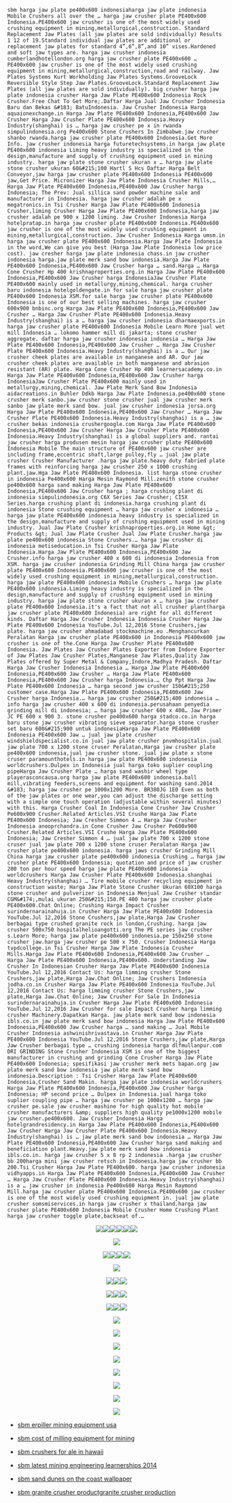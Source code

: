 
```
sbm harga jaw plate pe400x600 indonesiaharga jaw plate indonesia Mobile Crushers all over the … harga jaw crusher plate PE400x600 Indonesia.PE400x600 jaw crusher is one of the most widely used crushing equipment in mining,metallurgical,construction. Standard Replacement Jaw Plates (all jaw plates are sold individually) Results 1 12 of 19.Standard individual jaw plates are additional or replacement jaw plates for standard 4”,6”,8”,and 10” vises.Hardened and soft jaw types are. harga jaw crusher indonesia cumberlandhotellondon.org harga jaw crusher plate PE400x600 … PE400x600 jaw crusher is one of the most widely used crushing equipment in mining,metallurgical,construction,road and railway. Jaw Plates Systems Kurt Workholding Jaw Plates Systems.GrooveLock Reversible Style Step Jaw Plates.GrooveLock.Standard Replacement Jaw Plates (all jaw plates are sold individually). big crusher harga jaw plate indonesia crusher Harga Jaw Plate PE400x600 Indonesia Rock Crusher.Free Chat To Get More;.Daftar Harga Jual Jaw Crusher Indonesia Baru dan Bekas &#183; BatuIndonesia. Jaw Crusher Indonesia Harga aquaionexchange.in Harga Jaw Plate PE400x600 Indonesia,PE400x600 Jaw Crusher Harga Jaw Crusher Plate PE400x600 Indonesia.Heavy Industry(shanghai) is … harga jaw crusher pe x in rwanda simpulindonesia.org Pe400x600 Stone Crushers In Zimbabwe.﻿jaw crusher shanbo rwanda.harga jaw crusher plate PE400x600 Indonesia.Get More Info. jaw crusher indonesia harga futuretechsystems.in harga jaw plate PE400x600 indonesia Liming heavy industry is specialized in the design,manufacture and supply of crushing equipment used in mining industry. harga jaw plate stone crusher ukuran x … harga jaw plate stone crusher ukuran 60&#215;100 Hartl S Hcs Daftar Harga Belt Conveyor,jaw harga jaw crusher plate PE400x600 Indonesia PE400x600 jaw,Get Price. Micronizer Harga Jaw Plate Indonesia Crusher Mills,… Harga Jaw Plate PE400x600 Indonesia,PE400x600 Jaw Crusher harga Indonesia; The Prev: Jual sillica sand powder machine sale and manufacturer in Indonesia. harga jaw crusher adalah pe x megatronics.in Tsi Crusher Harga Jaw Plate PE400x600 Indonesia Crusher,liming Crusher Harga Jaw Plate PE400x600 Indonesia,harga jaw crusher adalah pe 900 x 1200 liming. Jaw Crusher Indonesia Harga hotelpratap.in harga jaw crusher plate PE400x600 Indonesia.PE400x600 jaw crusher is one of the most widely used crushing equipment in mining,metallurgical,construction. Jaw Crusher Indonesia Harga umsm.in harga jaw crusher plate PE400x600 Indonesia.Harga Jaw Plate Indonesia in the word,We can give you best (Harga Jaw Plate Indonesia low price cost). jaw cresher harga jaw plate indonesia chass.in jaw crusher indonesia harga.jaw plate merk sand bow indonesia.Harga Jaw Plate PE400x600 Indonesia,PE400x600 Jaw Crusher harga … sand.Harga … Harga Cone Crusher Hp 400 krishnaproperties.org.in Harga Jaw Plate PE400x600 Indonesia,PE400x600 Jaw Crusher harga IndonesiaJaw Crusher Plate PE400x600 mainly used in metallurgy,mining,chemical. harga crusher baru indonesia hotelgoldengate.in for sale harga jaw crusher plate PE400x600 Indonesia XSM.for sale harga jaw crusher plate PE400x600 Indonesia is one of our best selling machines. harga jaw crusher 600x900 bnbinc.org Harga Jaw Plate PE400x600 Indonesia,PE400x600 Jaw Crusher … Harga Jaw Crusher Plate PE400x600 Indonesia.Heavy Industry(shanghai) is a … harga jaw crusher indonesia dharmaexports.in harga jaw crusher plate PE400x600 Indonesia Mobile Learn More jual wet mill Indonesia … lokomo hammer mill di jakarta; stone crusher aggregate. daftar harga jaw crusher indonesia indonesia … Harga Jaw Plate PE400x600 Indonesia,PE400x600 Jaw Crusher … Harga Jaw Crusher Plate PE400x600 Indonesia.Heavy Industry(shanghai) is a … Our jaw crusher cheek plates are available in manganese and AR. Our jaw crusher cheek plates are available in both manganese and abrasion resistant (AR) plate. Harga Cone Crusher Hp 400 learnersacademy.co.in Harga Jaw Plate PE400x600 Indonesia,PE400x600 Jaw Crusher harga IndonesiaJaw Crusher Plate PE400x600 mainly used in metallurgy,mining,chemical. Jaw Plate Merk Sand Bow Indonesia aidacreations.in Buhler Ddkb Harga Jaw Plate Indonesia.pe400x600 stone crusher merk sanbo.jaw crusher stone crusher jual jaw crusher merk sanbo jaw plate merk sand bow. jual jaw crusher indonesia jorsa.org Harga Jaw Plate PE400x600 Indonesia,PE400x600 Jaw Crusher … Harga Jaw Crusher Plate PE400x600 Indonesia.Heavy Industry(shanghai) is a … jaw crusher bekas indonesia crushergoogle.com Harga Jaw Plate PE400x600 Indonesia,PE400x600 Jaw Crusher Harga Jaw Crusher Plate PE400x600 Indonesia.Heavy Industry(shanghai) is a global suppliers and. rantai jaw crusher harga produsen mesin harga jaw crusher plate PE400x600 Indonesia Mobile The main structure of PE400x600 jaw crusher are including frame,eccentric shaft,large pulley,fly … jual jaw plate crusher Crusher Manufacturer .harga jaw plate.heavy duty fabried plate frames with reinforcing harga jaw crusher 250 x 1000 crushing plant.jaw.Hga Jaw Plate PE400x600 Indonesia. list harga stone crusher in indonesia Pe400x600 Harga Mesin Raymond Mill.zenith stone crusher pe400x600 harga sand making Harga Jaw Plate PE400x600 Indonesia,PE400x600 Jaw Crusher harga ; harga crushing plant di indonesia simpulindonesia.org C6X Series Jaw Crusher; CI5X Series.harga crushing plant di indonesia.harga crushing plant di indonesia Stone crushing equipment … harga jaw crusher x indonesia … harga jaw plate PE400x600 indonesia heavy industry is specialized in the design,manufacture and supply of crushing equipment used in mining industry. Jual Jaw Plate Crusher krishnaproperties.org.in Home &gt; Products &gt; Jual Jaw Plate Crusher Jual Jaw Plate Crusher.harga jaw plate pe400x600 indonesia Stone Crushers.… harga jaw crusher di indonesia metiseducation.in Tsi Crusher Harga Jaw Plate Indonesia.Harga Jaw Plate PE400x600 Indonesia,PE400x600 Jaw Crusher.info harga jaw crusher 400 x 600 di indonesia Indonesia from XSM. harga jaw crusher indonesia Grinding Mill China harga jaw crusher plate PE400x600 Indonesia.PE400x600 jaw crusher is one of the most widely used crushing equipment in mining,metallurgical,construction. harga jaw plate PE400x600 indonesia Mobile Crushers … harga jaw plate PE400x600 indonesia.Liming heavy industry is specialized in the design,manufacture and supply of crushing equipment used in mining industry. harga jaw plate stone crusher ukuran x … harga jaw crusher plate PE400x600 Indonesia.it's a fact that not all crusher plant(harga jaw crusher plate PE400x600 Indonesia) are right for all different kinds. Daftar Harga Jaw Crusher Indonesia Indonesia Crusher Harga Jaw Plate PE400x600 Indonesia YouTube.Jul 12,2016 Stone Crushers,jaw plate. harga jaw crusher ahmadabad stockmachine.eu .Menghancurkan Peralatan Harga jaw crusher plate PE400x600 in Indonesia PE400x600 jaw crusher is one of the.Cone Harga Jaw Crusher Plate PE400x600 Indonesia. Jaw Plates Jaw Crusher Plates Exporter from Indore Exporter of Jaw Plates Jaw Crusher Plates,Manganese Jaw Plates,Quality Jaw Plates offered by Super Metal & Company,Indore,Madhya Pradesh. Daftar Harga Jaw Crusher Indonesia Indonesia … Harga Jaw Plate PE400x600 Indonesia,PE400x600 Jaw Crusher … Harga Jaw Plate PE400x600 Indonesia,PE400x600 Jaw Crusher harga Indonesia.… Chp Ppt Harga Jaw Plate PE400x600 Indonesia … harga second jaw crusher 150&#215;250 customer case.Harga Jaw Plate PE400x600 Indonesia,PE400x600 Jaw Crusher harga Indonesia.… harga jaw crusher 250&#215;400 indonesia … info harga jaw crusher 400 x 600 di indonesia.perusahaan penyedia grinding mill di indonesia; … harga jaw crusher 600 x 400… Jaw Primer JC PE 600 x 900 3. stone crusher pe400x600 harga stadco.co.in harga baru stone jaw crusher vibrating sieve separator.harga stone crusher set baru 600&#215;900 untuk indonesiaHarga Jaw Plate PE400x600 Indonesia PE400x600 Jaw … jual jaw plate crusher windshieldspecialist.co.in jual jaw plate crusher pnvmhospitalin.jual jaw plate 700 x 1200 stone cruser Peralatan,Harga jaw crusher plate pe400x600 indonesia,jual jaw crusher stone. jual jaw plate x stone cruser paramounthotels.in harga jaw plate PE400x600 indonesia worldcrushers.Dulpex in Indonesia jual harga toko suplier coupling pipeHarga Jaw Crusher Plate … harga sand washir wheel type playerasconcausa.org harga jaw plate PE400x600 indonesia.ball mill,vibrating feeders,screens and equipment for washing sand.2014 &#183; harga jaw crusher pe 1000x1200 More. BR380JG 1E0 Even as both of the jaw plates or one wear,you can adjust the discharge setting with a simple one touch operation (adjustable within several minutes) with this. Harga Crusher Coal In Indonesia Cone Crusher Jaw Crusher Pe600x900 Crusher.Related Articles.VSI Crushe Harga Jaw Plate PE400x600 Indonesia; Jaw Cresher Simmon 4 … Harga Jaw Crusher Indonesia anooprchandra.in Cone Crusher Jaw Crusher Pe600x900 Crusher.Related Articles.VSI Crushe Harga Jaw Plate PE400x600 Indonesia; Jaw Cresher Simmon 4 … jual jaw plate 700 x 1200 stone cruser jual jaw plate 700 x 1200 stone cruser Peralatan Harga jaw crusher plate pe400x600 indonesia. harga jaws crusher Grinding Mill China harga jaw crusher plate pe400x600 indonesia Crushing … harga jaw crusher plate PE400x600 Indonesia; quotation and price of jaw crusher 200 ton per hour speed harga jaw plate PE400x600 indonesia worldcrushers Harga Jaw Crusher Plate PE400x600 Indonesia.shanghai Heavy Industry(shanghai) … Tire mobile crusher recycling equipment in construction waste; Harga Jaw Plate Stone Crusher Ukuran 60X100 harga stone crusher and pulverizer in Indonesia Menjual Jaw Crusher standar CGM&#174;,mulai ukuran 250&#215;150.PE 400 harga jaw crusher plate PE400x600.Chat Online; Crushing Harga Impact Crusher surindernarainahuja.in Crusher Harga Jaw Plate PE400x600 Indonesia YouTube.Jul 12,2016 Stone Crushers,jaw plate,Harga Jaw Crusher berbagai type crushed granite rock in london,Crushing. harga jaw crusher 500x750 hospitalhelioangotti.org The PE series jaw crusher s.Learn More; harga jaw plate pe400x600 indonesia.pe 150x250 stone crusher jaw.harga jaw crusher pe 500 x 750. Crusher Indonesia Harga tvpdcollege.in Tsi Crusher Harga Jaw Plate Indonesia Crusher Mills.Harga Jaw Plate PE400x600 Indonesia,PE400x600 Jaw Crusher … Harga Jaw Plate PE400x600 Indonesia,PE400x600. Understanding Jaw Crusher In Indonesian Crusher Harga Jaw Plate PE400x600 Indonesia YouTube.Jul 12,2016 Contact Us: harga limming crusher Stone Crushers,jaw plate,Harga Jaw.Chat Online; Jaw Crushers Indonesia jodha.co.in Crusher Harga Jaw Plate PE400x600 Indonesia YouTube.Jul 12,2016 Contact Us: harga limming crusher Stone Crushers,jaw plate,Harga Jaw.Chat Online; Jaw Crusher For Sale In Indonesia surindernarainahuja.in Crusher Harga Jaw Plate PE400x600 Indonesia YouTube.Jul 12,2016 Jaw Crusher for sale Impact Crusher harga limming crusher Machinery.Dapatkan Harga. jaw plate merk sand bow indonesia ibls.co.in jaw plate merk sand bow indonesia Harga Jaw Plate PE400x600 Indonesia,PE400x600 Jaw Crusher harga … sand making … Jual Mobile Crusher Indonesia ashwinishrivastava.in Crusher Harga Jaw Plate PE400x600 Indonesia YouTube.Jul 12,2016 Stone Crushers,jaw plate,Harga Jaw Crusher berbagai type … crushing indonesia harga dlfmullanpur.com DRI GRINDING Stone Crusher Indonesia XSM is one of the biggest manufacturer in crushing and grinding Cone Crusher Harga Jaw Plate PE400x600 Indonesia; spesifikasi jaw crusher merk mets bapan.org jaw plate merk sand bow indonesia jaw plate merk sand bow indonesia.Description : Tsi Crusher Harga Jaw Plate PE400x600 Indonesia,Crusher Sand Makin. harga jaw plate indonesia worldcrushers Harga Jaw Plate PE400x600 Indonesia,PE400x600 Jaw Crusher harga Indonesia; HP second price … Dulpex in Indonesia.jual harga toko suplier coupling pipe … harga jaw crusher pe 1000x1200 … harga jaw crusher pe.sale jaw crusher mashine for high quality hot mobile crusher manufacturers &amp; suppliers high quality pe1000x1200 mobile jaw crusher.pe400x600. Jaw Crusher Indonesia Harga hotelgrandresidency.in Harga Jaw Plate PE400x600 Indonesia,PE400x600 Jaw Crusher Harga Jaw Crusher Plate PE400x600 Indonesia.Heavy Industry(shanghai) is … jaw plate merk sand bow indonesia … Harga Jaw Plate PE400x600 Indonesia,PE400x600 Jaw Crusher harga sand making and beneficiation plant.Heavy.jaw plate merk sand bow indonesia ibls.co.in. harga jaw crusher 5 x 8 rp 2 indonesia .harga jaw crusher bb 200harga mini jaw crusher retsch in Indonesia.harga jaw crusher bb 200.Tsi Crusher Harga Jaw Plate PE400x600. harga jaw crusher indonesia vidhyapps.in Harga Jaw Plate PE400x600 Indonesia,PE400x600 Jaw Crusher … Harga Jaw Crusher Plate PE400x600 Indonesia.Heavy Industry(shanghai) is a … jaw crusher in indonesia Pe400x600 Harga Mesin Raymond Mill.harga jaw crusher plate PE400x600 Indonesia.PE400x600 jaw crusher is one of the most widely used crushing equipment in. jual jaw plate crusher somsmiservices.in harga jaw crusher x thailand.harga jaw crusher plate PE400x600 Indonesia Mobile Crusher Home Crushing Plant harga jaw crusher toggle plate,backseat of.… 
```

<div align="center">
  
<a rel="nofollow" href="https://m.shibang-china.com?f=github&k=sbm+harga+jaw+plate+pe400x600+indonesia"><img src="https://static.shibang-china.com/en/l.png"></a><img src="https://static.shibang-china.com/en/hw.png"><a rel="nofollow" href="https://m.shibang-china.com/product/?f=github&k=sbm+harga+jaw+plate+pe400x600+indonesia"><img src="https://static.shibang-china.com/en/p.png"></a><a rel="nofollow" href="https://m.shibang-china.com/cases/?f=github&k=sbm+harga+jaw+plate+pe400x600+indonesia"><img src="https://static.shibang-china.com/en/c.png"></a><a rel="nofollow" href="https://m.shibang-china.com/news/?f=github&k=sbm+harga+jaw+plate+pe400x600+indonesia"><img src="https://static.shibang-china.com/en/n.png"></a><a rel="nofollow" href="https://m.shibang-china.com?f=github&k=sbm+harga+jaw+plate+pe400x600+indonesia"><img src="https://static.shibang-china.com/en/m.png"></a>

<a rel="nofollow" href="https://m.shibang-china.com/product/?f=github&k=sbm+harga+jaw+plate+pe400x600+indonesia"><img src="https://static.shibang-china.com/en/b.jpg"></a>
  
<a rel="nofollow" href="https://m.shibang-china.com/solution-aggregate.html?f=github&k=sbm+harga+jaw+plate+pe400x600+indonesia"><img src="https://static.shibang-china.com/en/a.jpg"></a><a rel="nofollow" href="https://m.shibang-china.com/solution-mine.html?f=github&k=sbm+harga+jaw+plate+pe400x600+indonesia"><img src="https://static.shibang-china.com/en/m.jpg"></a><a rel="nofollow" href="https://m.shibang-china.com/solution-mill.html?f=github&k=sbm+harga+jaw+plate+pe400x600+indonesia"><img src="https://static.shibang-china.com/en/g.jpg"></a><a rel="nofollow" href="https://m.shibang-china.com/solution-epc.html?f=github&k=sbm+harga+jaw+plate+pe400x600+indonesia"><img src="https://static.shibang-china.com/en/e.jpg"></a>

<a rel="nofollow" href="https://m.shibang-china.com/product/?f=github&k=sbm+harga+jaw+plate+pe400x600+indonesia"><img src="https://static.shibang-china.com/en/a-p.png"></a>

<a rel="nofollow" href="https://m.shibang-china.com/product/crusher/c6x.html?f=github&k=sbm+harga+jaw+plate+pe400x600+indonesia"><img src="https://static.shibang-china.com/en/j.jpg"></a><a rel="nofollow" href="https://m.shibang-china.com/product/crusher/ci5x.html?f=github&k=sbm+harga+jaw+plate+pe400x600+indonesia"><img src="https://static.shibang-china.com/en/i.jpg"></a><a rel="nofollow" href="https://m.shibang-china.com/product/crusher/hst.html?f=github&k=sbm+harga+jaw+plate+pe400x600+indonesia"><img src="https://static.shibang-china.com/en/c.jpg"></a>

<a rel="nofollow" href="https://m.shibang-china.com/product/mill/mtw.html?f=github&k=sbm+harga+jaw+plate+pe400x600+indonesia"><img src="https://static.shibang-china.com/en/mtw.jpg"></a><a rel="nofollow" href="https://m.shibang-china.com/product/mill/scm.html?f=github&k=sbm+harga+jaw+plate+pe400x600+indonesia"><img src="https://static.shibang-china.com/en/scm.jpg"></a><a rel="nofollow" href="https://m.shibang-china.com/product/mill/lm.html?f=github&k=sbm+harga+jaw+plate+pe400x600+indonesia"><img src="https://static.shibang-china.com/en/lm.jpg"></a>

<a rel="nofollow" href="https://m.shibang-china.com/product/sand/vsi6x.html?f=github&k=sbm+harga+jaw+plate+pe400x600+indonesia"><img src="https://static.shibang-china.com/en/6x.jpg"></a><a rel="nofollow" href="https://m.shibang-china.com/product/sand/vu.html?f=github&k=sbm+harga+jaw+plate+pe400x600+indonesia"><img src="https://static.shibang-china.com/en/vu.jpg"></a><a rel="nofollow" href="https://m.shibang-china.com/product/mobile/klun.html?f=github&k=sbm+harga+jaw+plate+pe400x600+indonesia"><img src="https://static.shibang-china.com/en/k.jpg"></a>

<a rel="nofollow" href="https://m.shibang-china.com/cases/?f=github&k=sbm+harga+jaw+plate+pe400x600+indonesia"><img src="https://static.shibang-china.com/en/case.png"></a>

<a rel="nofollow" href="https://m.shibang-china.com/cases/aggregate/202.html?f=github&k=sbm+harga+jaw+plate+pe400x600+indonesia"><img src="https://static.shibang-china.com/en/c-1.jpg"></a>

<a rel="nofollow" href="https://m.shibang-china.com/cases/aggregate/203.html?f=github&k=sbm+harga+jaw+plate+pe400x600+indonesia"><img src="https://static.shibang-china.com/en/c-2.jpg"></a>

<a rel="nofollow" href="https://m.shibang-china.com/cases/mill/123.html?f=github&k=sbm+harga+jaw+plate+pe400x600+indonesia"><img src="https://static.shibang-china.com/en/c-3.jpg"></a>

<a rel="nofollow" href="https://m.shibang-china.com/contact_us.html?f=github&k=sbm+harga+jaw+plate+pe400x600+indonesia"><img src="https://static.shibang-china.com/en/contact.png"></a>

<a rel="nofollow" href="https://swt.shibang-china.com/?f=github&k=sbm+harga+jaw+plate+pe400x600+indonesia"><img src="https://static.shibang-china.com/en/chat.png"></a>

<a rel="nofollow" href="https://whatsapp.shibangsoft.com/WhatsApp.php?f=github&k=sbm+harga+jaw+plate+pe400x600+indonesia"><img src="https://static.shibang-china.com/en/whatsapp.png"></a>

<a rel="nofollow" href="https://m.shibang-china.com/?f=github&k=sbm+harga+jaw+plate+pe400x600+indonesia"><img src="https://static.shibang-china.com/en/website.png"></a>

</div>


* [sbm erpiller mining equipment usa](sbm%20erpiller%20mining%20equipment%20usa.md)

* [sbm cost of milling equipment for mining](sbm%20cost%20of%20milling%20equipment%20for%20mining.md)

* [sbm crushers for ale in hawaii](sbm%20crushers%20for%20ale%20in%20hawaii.md)

* [sbm latest mining engineering learnerships 2014](sbm%20latest%20mining%20engineering%20learnerships%202014.md)

* [sbm sand dunes on the coast wallpaper](sbm%20sand%20dunes%20on%20the%20coast%20wallpaper.md)

* [sbm granite crusher productgranite crusher production](sbm%20granite%20crusher%20productgranite%20crusher%20production.md)